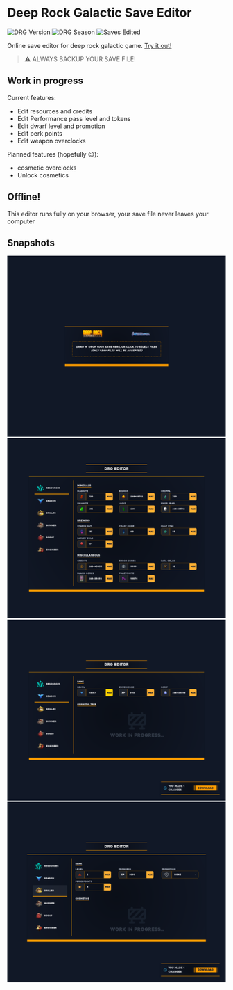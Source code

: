 # Deep Rock Galactic Save Editor

![DRG Version](https://img.shields.io/badge/DRG%20Version-1.36-yellow.svg?style=flat)
![DRG Season](https://img.shields.io/badge/DRG%20Season-2-blue.svg?style=flat)
![Saves Edited](https://img.shields.io/badge/dynamic/json?label=Saves%20Edited&query=%24.value&url=https%3A%2F%2Fapi.countapi.xyz%2Fget%2Fmrmarble.dev%2F687428ff-75a5-4b0f-a760-6556b55dbb64)

Online save editor for deep rock galactic game. [Try it out!](https://mrmarble.dev/drg-editor/)

> ⚠️ ALWAYS BACKUP YOUR SAVE FILE!

## Work in progress

Current features:
- Edit resources and credits
- Edit Performance pass level and tokens
- Edit dwarf level and promotion
- Edit perk points
- Edit weapon overclocks

Planned features (hopefully :wink:):
- cosmetic overclocks
- Unlock cosmetics

## Offline!

This editor runs fully on your browser, your save file never leaves your computer

## Snapshots

![](assets/first.png)
![](assets/second.png)
![](assets/third.png)
![](assets/forth.png)
